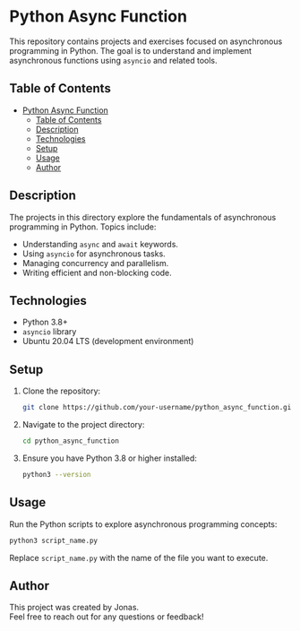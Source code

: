 # Python Async Function

This repository contains projects and exercises focused on asynchronous programming in Python. The goal is to understand and implement asynchronous functions using `asyncio` and related tools.

## Table of Contents
- [Python Async Function](#python-async-function)
  - [Table of Contents](#table-of-contents)
  - [Description](#description)
  - [Technologies](#technologies)
  - [Setup](#setup)
  - [Usage](#usage)
  - [Author](#author)

## Description
The projects in this directory explore the fundamentals of asynchronous programming in Python. Topics include:
- Understanding `async` and `await` keywords.
- Using `asyncio` for asynchronous tasks.
- Managing concurrency and parallelism.
- Writing efficient and non-blocking code.

## Technologies
- Python 3.8+
- `asyncio` library
- Ubuntu 20.04 LTS (development environment)

## Setup
1. Clone the repository:
    ```bash
    git clone https://github.com/your-username/python_async_function.git
    ```
2. Navigate to the project directory:
    ```bash
    cd python_async_function
    ```
3. Ensure you have Python 3.8 or higher installed:
    ```bash
    python3 --version
    ```

## Usage
Run the Python scripts to explore asynchronous programming concepts:
```bash
python3 script_name.py
```
Replace `script_name.py` with the name of the file you want to execute.

## Author
This project was created by Jonas.  
Feel free to reach out for any questions or feedback!